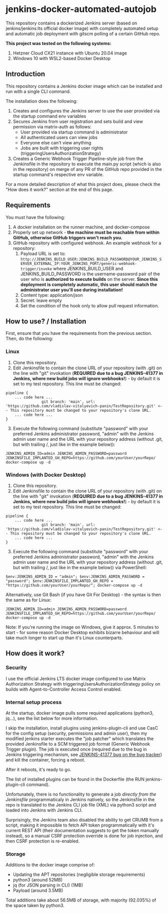 # jenkins-docker-automated-autojob
This repository contains a dockerized Jenkins server (based on jenkins/jenkins:lts official docker image) with completely automated setup and automatic job deployment with gitscm polling of a certain GitHub repo.

**This project was tested on the following systems:**
   1) Hetzner Cloud CX21 instance with Ubuntu 20.04 image
   2) Windows 10 with WSL2-based Docker Desktop



## Introduction

This repository contains a Jenkins docker image which can be installed and run with a single CLI command.

The installation does the following:
   1) Creates and configures the Jenkins server to use the user provided via the startup command env variables
   2) Secures Jenkins from user registration and sets build and view permission via matrix-auth as follows:
       * User provided via startup command is administrator
       * All authenticated users can view jobs
       * Everyone else can't view anything
       * Jobs are built with triggering user rights (triggeringUsersAuthorizationStrategy)
   3) Creates a Generic Webhook Trigger Pipeline-style job from the Jenkinsfile in the repository to execute the main.py script (which is also in the repository) on merge of any PR of the GitHub repo provided in the startup command's respective env variable.

For a more detailed description of what this project does, please check the "How does it work?" section at the end of this page.


## Requirements

You must have the following:
1. A docker installation on the runner machine, and docker-compose
2. Properly set up network - **the machine must be reachable from within GitHub, otherwise GitHub triggers won't reach you.**
3. GitHub repository with configured webhook.
      An example webhook for a repository:
      1. Payload URL is set to:
	    ```http://JENKINS_BUILD_USER:JENKINS_BUILD_PASSWORD@YOUR_JENKINS_SERVER_EXTERNAL_IP:YOUR_JENKINS_PORT/generic-webhook-trigger/invoke```
	 where JENKINS_BUILD_USER and JENKINS_BUILD_PASSWORD is the username-password pair of the user who is **authorized to execute builds** on the server. **Since this deployment is completely automatic, this user should match the administrator user you'll use during installation!**
      2. Content type: application/json
      3. Secret: leave empty
      4. Set the condition of the hook only to allow pull request information.






## How to use? / Installation

First, ensure that you have the requirements from the previous section.
Then, do the following:

### Linux
1. Clone this repository.
2. Edit Jenkinsfile to contain the clone URL of your repository (with .git) on the line with "git" invokation (**REQUIRED due to a bug JENKINS-41377 in Jenkins, where new build jobs will ignore webhooks!**)  - by default it is set to my test repository. This line must be changed:
```
pipeline {
    ... code here ...
                git branch: 'main', url: 'https://github.com/vladislav-vitalyevich-panin/TestRepository.git' <-- This repository must be changed to your repository's clone URL.
    ... code here ...
}

```
3. Execute the following command (substitute "password" with your preferred Jenkins administrator password, "admin" with the Jenkins admin user name and the URL with your repository address (without .git, but with trailing /, just like in the example below)):
```
JENKINS_ADMIN_ID=admin JENKINS_ADMIN_PASSWORD=password JENKINSFILE_IMPLANTED_GH_REPO=https://github.com/yourUser/yourRepo/ docker-compose up -d
```

### Windows (with Docker Desktop)
1. Clone this repository.
2. Edit Jenkinsfile to contain the clone URL of your repository (with .git) on the line with "git" invokation (**REQUIRED due to a bug JENKINS-41377 in Jenkins, where new build jobs will ignore webhooks!**)  - by default it is set to my test repository. This line must be changed:
```
pipeline {
    ... code here ...
                git branch: 'main', url: 'https://github.com/vladislav-vitalyevich-panin/TestRepository.git' <-- This repository must be changed to your repository's clone URL.
    ... code here ...
}

```

3. Execute the following command (substitute "password" with your preferred Jenkins administrator password, "admin" with the Jenkins admin user name and the URL with your repository address (without .git, but with trailing /, just like in the example below)) via PowerShell:
```
$env:JENKINS_ADMIN_ID = "admin"; $env:JENKINS_ADMIN_PASSWORD = "password"; $env:JENKINSFILE_IMPLANTED_GH_REPO = "https://github.com/yourUser/yourRepo/"; docker-compose up -d
```
Alternatively, use Git Bash (if you have Git For Desktop) - the syntax is then the same as for Linux:
```
JENKINS_ADMIN_ID=admin JENKINS_ADMIN_PASSWORD=password JENKINSFILE_IMPLANTED_GH_REPO=https://github.com/yourUser/yourRepo/ docker-compose up -d
```

Note: If you're running the image on Windows, give it approx. 5 minutes to start - for some reason Docker Desktop exhibits bizarre behaviour and will take much longer to start up than it's Linux counterparts.






## How does it work?

### Security
I use the official Jenkins LTS docker image configured to use Matrix Authorization Strategy with triggeringUsersAuthorizationStrategy policy on builds with Agent-to-Controller Access Control enabled.

### Internal setup process
At the startup, docker image pulls some required applications (python3, jq...), see the list below for more information.

I skip the installation, install plugins using jenkins-plugin-cli and use CasC for the config setup (security, permissions and admin user), then my modified jenkins starter executes the "job patcher" which translates the provided Jenkinsfile to a SCM triggered job format (Generic Webhook Trigger plugin). The job is executed once (required due to the bug in Jenkins triggering mechanism, see [JENKINS-41377 bug on the bug tracker](https://issues.jenkins.io/browse/JENKINS-41377)) and kill the container, forcing a reboot. 

After it reboots, it's ready to go.

The list of installed plugins can be found in the Dockerfile (the RUN jenkins-plugin-cli command).

Unfortunately, there is no functionality to generate a job *directly from the Jenkinsfile* programmaticaly in Jenkins natively, so the Jenkinsfile in the repo is translated to the Jenkins CLI job file (XML) via python3 script and loaded into Jenkins with Jenkins CLI.

Surprisingly, the Jenkins team also disabled the ability to get CRUMB from a script, making it impossible to fetch API token programmatically with it's current REST API (their documentation suggests to get the token manually instead), so a manual CSRF protection override is done for job injection, and then CSRF protection is re-enabled.

### Storage
Additions to the docker image comprise of:
   * Updating the APT repositories (negligible storage requirements)
   * python3 (around 52MB)
   * jq (for JSON parsing in CLI) (1MB)
   * Payload (around 3.5MB)
   
   Total additions take about 56.5MB of storage, with majority (92.035%) of the space taken by python3.

